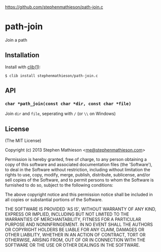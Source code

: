 https://github.com/stephenmathieson/path-join.c
# path-join

  Join a path

## Installation

  Install with [clib(1)](https://github.com/clibs/clib):

    $ clib install stephenmathieson/path-join.c

## API

### `char *path_join(const char *dir, const char *file)`

  Join `dir` and `file`, seperating with `/` (or `\\` on Windows)

## License

(The MIT License)

Copyright (c) 2013 Stephen Mathieson &lt;me@stephenmathieson.com&gt;

Permission is hereby granted, free of charge, to any person obtaining
a copy of this software and associated documentation files (the
'Software'), to deal in the Software without restriction, including
without limitation the rights to use, copy, modify, merge, publish,
distribute, sublicense, and/or sell copies of the Software, and to
permit persons to whom the Software is furnished to do so, subject to
the following conditions:

The above copyright notice and this permission notice shall be
included in all copies or substantial portions of the Software.

THE SOFTWARE IS PROVIDED 'AS IS', WITHOUT WARRANTY OF ANY KIND,
EXPRESS OR IMPLIED, INCLUDING BUT NOT LIMITED TO THE WARRANTIES OF
MERCHANTABILITY, FITNESS FOR A PARTICULAR PURPOSE AND NONINFRINGEMENT.
IN NO EVENT SHALL THE AUTHORS OR COPYRIGHT HOLDERS BE LIABLE FOR ANY
CLAIM, DAMAGES OR OTHER LIABILITY, WHETHER IN AN ACTION OF CONTRACT,
TORT OR OTHERWISE, ARISING FROM, OUT OF OR IN CONNECTION WITH THE
SOFTWARE OR THE USE OR OTHER DEALINGS IN THE SOFTWARE.